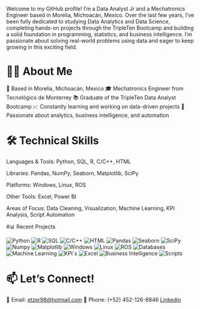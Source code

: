 Welcome to my GitHub profile! I’m a Data Analyst Jr and a Mechatronics Engineer based in Morelia, Michoacán, Mexico. Over the last few years, I’ve been fully dedicated to studying Data Analytics and Data Science, completing hands-on projects through the TripleTen Bootcamp and building a solid foundation in programming, statistics, and business intelligence.
I’m passionate about solving real-world problems using data and eager to keep growing in this exciting field.

# 👨‍💻 About Me
📍 Based in Morelia, Michoacán, Mexico
🎓 Mechatronics Engineer from Tecnológico de Monterrey
📚 Graduate of the TripleTen Data Analyst Bootcamp
📈 Constantly learning and working on data-driven projects
🚀 Passionate about analytics, business intelligence, and automation

# 🛠️ Technical Skills
Languages & Tools: Python, SQL, R, C/C++, HTML

Libraries: Pandas, NumPy, Seaborn, Matplotlib, SciPy

Platforms: Windows, Linux, ROS

Other Tools: Excel, Power BI

Areas of Focus: Data Cleaning, Visualization, Machine Learning, KPI Analysis, Script Automation

#📊 Recent Projects


![Python](https://img.shields.io/badge/Python-4A8BE9)
![R](https://img.shields.io/badge/R-10A1BE9) 
![SQL](https://img.shields.io/badge/SQL-FFA500) 
![C/C++](https://img.shields.io/badge/C/C++-9400D3) 
![HTML](https://img.shields.io/badge/HTML-C0C0C0)
![Pandas](https://img.shields.io/badge/Pandas-FFFF00) 
![Seaborn](https://img.shields.io/badge/Seaborn-40E0D0)
![SciPy](https://img.shields.io/badge/SciPy-F5F5DC)
![Numpy](https://img.shields.io/badge/Numpy-FF0000)
![Matplotlib](https://img.shields.io/badge/Matplotlib-87CEEB)
![Windows](https://img.shields.io/badge/Windows-FFD700) 
![Linux](https://img.shields.io/badge/Linux-8B4513)
![ROS](https://img.shields.io/badge/ROS-00FFFF)
![Databases](https://img.shields.io/badge/Databases-FF00FF)
![Machine Learning](https://img.shields.io/badge/Machine%20Learning-32CD32)
![KPI´s](https://img.shields.io/badge/KPI´s-800080)
![Excel](https://img.shields.io/badge/Excel-10A1BE9) 
![Business Intelligence](https://img.shields.io/badge/Business%20Intelligence-9400D3) 
![Scripts](https://img.shields.io/badge/Scripts-FFFF00) 

# 📫 Let’s Connect!
📧 Email: etzer98@hotmail.com
📱 Phone: (+52) 452-126-8846
[Linkedin](https://www.linkedin.com/in/etzer-mares/)

